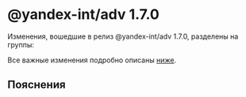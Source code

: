# @yandex-int/adv 1.7.0

<!-- ЧЕЛОВЕЧЕСКОЕ ВСТУПЛЕНИЕ -->

Изменения, вошедшие в релиз @yandex-int/adv 1.7.0, разделены на группы:

Все важные изменения подробно описаны [ниже](#Пояснения).

## Пояснения

